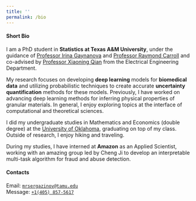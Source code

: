 ```yaml
---
title: ''
permalink: /bio
---
```


#### Short Bio

I am a PhD student in **Statistics at Texas A&M University**, under the guidance of [Professor Irina Gaynanova](https://irinagain.github.io/) and [Professor Raymond Carroll](https://carroll.stat.tamu.edu/) and co-advised by [Professor Xiaoning Qian](http://xqian37.github.io/) from the Electrical Engineering Department. 

My research focuses on developing **deep learning** models for **biomedical data** and utilizing probabilistic techniques to create accurate **uncertainty quantification** methods for these models. Previously, I have worked on advancing deep learning methods for inferring physical properties of granular materials. In general, I enjoy exploring topics at the interface of computational and theoretical sciences.

I did my undergraduate studies in Mathematics and Economics (double degree) at the [University of Oklahoma](https://math.ou.edu/), graduating on top of my class. Outside of research, I enjoy hiking and traveling.

During my studies, I have interned at **Amazon** as an Applied Scientist, working with an amazing group led by Cheng Ji to develop an interpretable multi-task algorithm for fraud and abuse detection.

#### Contacts

Email: [`mrsergazinov@tamu.edu`](mailto:mrsergazinov@tamu.edu)  
Message: [`+1(405) 857-5617`](sms:14058575617)
